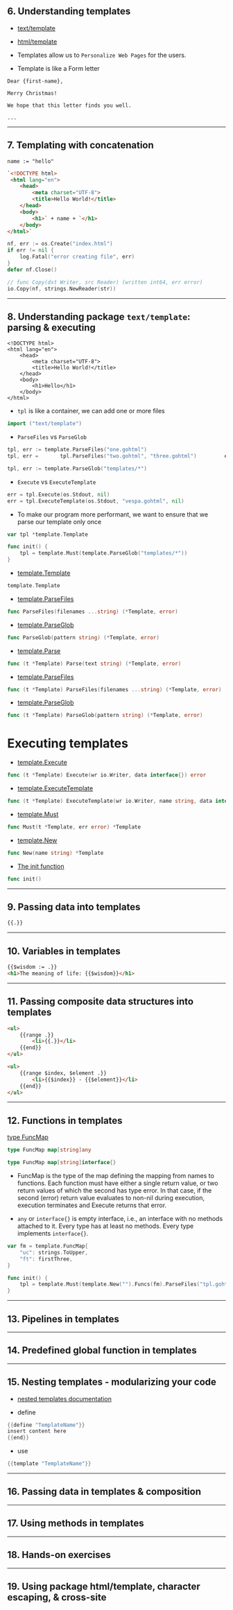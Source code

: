 ## 6. Understanding templates

* [text/template](https://pkg.go.dev/text/template)
* [html/template](https://pkg.go.dev/html/template)

* Templates allow us to `Personalize Web Pages` for the users.

* Template is like a Form letter
```
Dear {first-name},

Merry Christmas!

We hope that this letter finds you well.

...
```

***

## 7. Templating with concatenation

```
name := "hello"
```

```html
`<!DOCTYPE html>
 <html lang="en">
	<head>
	    <meta charset="UTF-8">
	    <title>Hello World!</title>
	</head>
	<body>
	    <h1>` + name + `</h1>
	</body>
</html>`
```

```go
nf, err := os.Create("index.html")
if err != nil {
    log.Fatal("error creating file", err)
}
defer nf.Close()

// func Copy(dst Writer, src Reader) (written int64, err error)
io.Copy(nf, strings.NewReader(str))
```
***

## 8. Understanding package `text/template`: parsing & executing

```gohtml
<!DOCTYPE html>
<html lang="en">
    <head>
        <meta charset="UTF-8">
        <title>Hello World!</title>
    </head>
    <body>
        <h1>Hello</h1>
    </body>
</html>
```

* `tpl` is like a container, we can add one or more files

```go
import ("text/template")
```

* `ParseFiles` vs `ParseGlob`
```go
tpl, err := template.ParseFiles("one.gohtml")
tpl, err =       tpl.ParseFiles("two.gohtml", "three.gohtml")         # We can add more files to `tpl` container

tpl, err := template.ParseGlob("templates/*")
```

* `Execute` vs `ExecuteTemplate`
```go
err = tpl.Execute(os.Stdout, nil)
err = tpl.ExecuteTemplate(os.Stdout, "vespa.gohtml", nil)
```

* To make our program more performant, we want to ensure that we parse our template only once

```go
var tpl *template.Template

func init() {
    tpl = template.Must(template.ParseGlob("templates/*"))
}
```

* [template.Template](https://godoc.org/text/template#Template)
```go
template.Template
```

* [template.ParseFiles](https://godoc.org/text/template#ParseFiles)
```go
func ParseFiles(filenames ...string) (*Template, error)
```

* [template.ParseGlob](https://godoc.org/text/template#ParseGlob)
```go
func ParseGlob(pattern string) (*Template, error)
```

* [template.Parse](https://godoc.org/text/template#Template.Parse)
```go
func (t *Template) Parse(text string) (*Template, error)
```

* [template.ParseFiles](https://godoc.org/text/template#Template.ParseFiles)
```go
func (t *Template) ParseFiles(filenames ...string) (*Template, error)
```

* [template.ParseGlob](https://godoc.org/text/template#Template.ParseGlob)
```go
func (t *Template) ParseGlob(pattern string) (*Template, error)
```

# Executing templates

* [template.Execute](https://godoc.org/text/template#Template.Execute)
```go
func (t *Template) Execute(wr io.Writer, data interface{}) error
```

* [template.ExecuteTemplate](https://godoc.org/text/template#Template.ExecuteTemplate)
```go
func (t *Template) ExecuteTemplate(wr io.Writer, name string, data interface{}) error
```


* [template.Must](https://godoc.org/text/template#Must)
```go
func Must(t *Template, err error) *Template
```

* [template.New](https://godoc.org/text/template#New)
```go
func New(name string) *Template
```

* [The init function](https://golang.org/doc/effective_go.html#init)
```go
func init()
```

***

## 9. Passing data into templates

```html
{{.}}
```

***

## 10. Variables in templates

```html
{{$wisdom := .}}
<h1>The meaning of life: {{$wisdom}}</h1>
```
***

## 11. Passing composite data structures into templates


```html
<ul>
    {{range .}}
        <li>{{.}}</li>
    {{end}}
</ul>
```

```html
<ul>
    {{range $index, $element .}}
        <li>{{$index}} - {{$element}}</li>
    {{end}}
</ul>
```

***

## 12. Functions in templates

[type FuncMap](https://pkg.go.dev/text/template#FuncMap)
```go
type FuncMap map[string]any

type FuncMap map[string]interface{}
```

* FuncMap is the type of the map defining the mapping from names to functions. Each function must have either a single return value, or two return values of which the second has type error. In that case, if the second (error) return value evaluates to non-nil during execution, execution terminates and Execute returns that error.

* `any` or `interface{}` is empty interface, i.e., an interface with no methods attached to it. Every type has at least no methods. Every type implements `interface{}`.


```go
var fm = template.FuncMap{
	"uc": strings.ToUpper,
	"ft": firstThree,
}

func init() {
	tpl = template.Must(template.New("").Funcs(fm).ParseFiles("tpl.gohtml"))
}
```



***

## 13. Pipelines in templates

***

## 14. Predefined global function in templates

***

## 15. Nesting templates - modularizing your code

* [nested templates documentation](https://godoc.org/text/template#hdr-Nested_template_definitions)

* define 
```go
{{define "TemplateName"}}
insert content here
{{end}}
```
* use 
```go
{{template "TemplateName"}}
```

***

## 16. Passing data in templates & composition

***

## 17. Using methods in templates

***

## 18. Hands-on exercises

***

## 19. Using package html/template, character escaping, & cross-site
